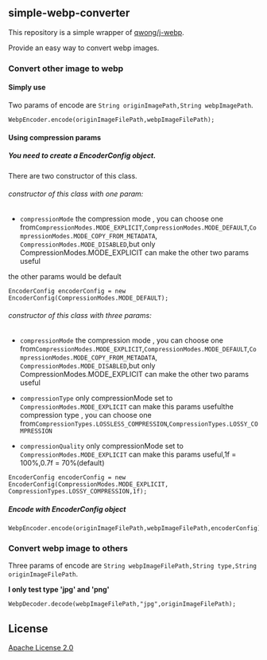 ## simple-webp-converter 

This repository is a simple wrapper of [qwong/j-webp](https://github.com/qwong/j-webp).

Provide an easy way to convert webp images.

### Convert other image to webp
#### Simply use
Two params of encode are `String originImagePath,String webpImagePath`.

```
WebpEncoder.encode(originImageFilePath,webpImageFilePath);
```
#### Using compression params
##### You need to create a EncoderConfig object.

There are two constructor of this class.
###### constructor of this class with one param:
* `compressionMode` the compression mode , you can choose one from`CompressionModes.MODE_EXPLICIT`,`CompressionModes.MODE_DEFAULT`,`CompressionModes.MODE_COPY_FROM_METADATA`, `CompressionModes.MODE_DISABLED`,but only CompressionModes.MODE_EXPLICIT can make the other two params useful

the other params would be default
```
EncoderConfig encoderConfig = new EncoderConfig(CompressionModes.MODE_DEFAULT);
```
###### constructor of this class with three params:

* `compressionMode` the compression mode , you can choose one from`CompressionModes.MODE_EXPLICIT`,`CompressionModes.MODE_DEFAULT`,`CompressionModes.MODE_COPY_FROM_METADATA`, `CompressionModes.MODE_DISABLED`,but only CompressionModes.MODE_EXPLICIT can make the other two params useful

* `compressionType` only compressionMode set to `CompressionModes.MODE_EXPLICIT` can make this params usefulthe compression type , you can choose one from`CompressionTypes.LOSSLESS_COMPRESSION`,`CompressionTypes.LOSSY_COMPRESSION`

* `compressionQuality` only compressionMode set to `CompressionModes.MODE_EXPLICIT` can make this params useful,1f = 100%,0.7f = 70%(default)
     
```
EncoderConfig encoderConfig = new EncoderConfig(CompressionModes.MODE_EXPLICIT, CompressionTypes.LOSSY_COMPRESSION,1f);
```
##### Encode with EncoderConfig object

```
WebpEncoder.encode(originImageFilePath,webpImageFilePath,encoderConfig);
```

### Convert webp image to others
Three params of encode are `String webpImageFilePath,String type,String originImageFilePath`.

**I only test type 'jpg' and 'png'**
```
WebpDecoder.decode(webpImageFilePath,"jpg",originImageFilePath);
```

## License
[Apache License 2.0](./LICENSE)

